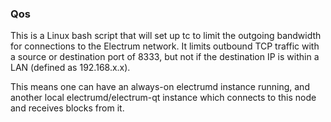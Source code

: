### Qos ###

This is a Linux bash script that will set up tc to limit the outgoing bandwidth for connections to the Electrum network. It limits outbound TCP traffic with a source or destination port of 8333, but not if the destination IP is within a LAN (defined as 192.168.x.x).

This means one can have an always-on electrumd instance running, and another local electrumd/electrum-qt instance which connects to this node and receives blocks from it.
